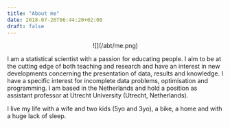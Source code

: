 ```yaml
---
title: "About me"
date: 2018-07-26T06:44:20+02:00
draft: false
---
```


<center>
![](/abt/me.png)
</center>

I am a statistical scientist with a passion for educating people. I aim to be at the cutting edge of both teaching and research and have an interest in new developments concerning the presentation of data, results and knowledge. I have a specific interest for incomplete data problems, optimisation and programming. I am based in the Netherlands and hold a position as assistant professor at Utrecht University (Utrecht, Netherlands).

I live my life with a wife and two kids (5yo and 3yo), a bike, a home and with a huge lack of sleep.
